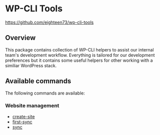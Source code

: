 # WP-CLI Tools

https://github.com/eighteen73/wp-cli-tools

## Overview

This package contains collection of WP-CLI helpers to assist our internal team's development workflow. Everything is tailored for our development preferences but it contains some useful helpers for other working with a similiar WordPress stack.

## Available commands

The following commands are available:

### Website management

- [create-site](Commands/create-site)
- [first-sync](Commands/first-sync)
- [sync](Commands/sync)
